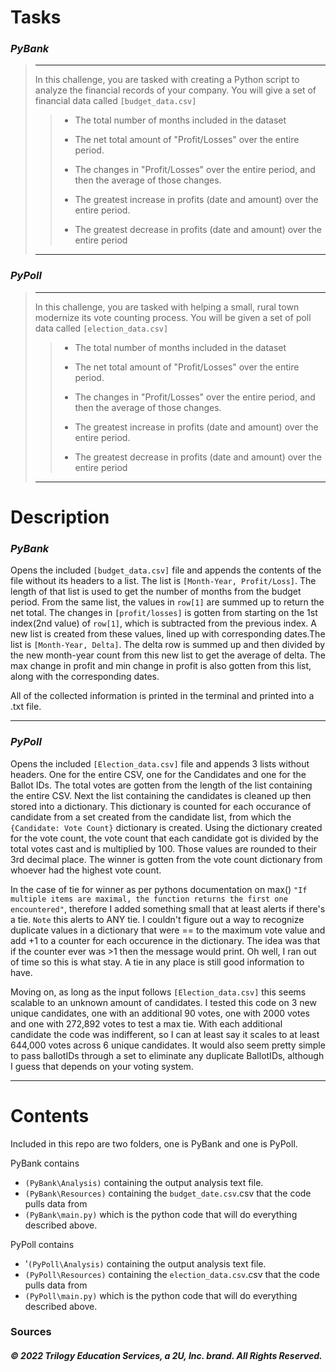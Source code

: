 # Tasks
### *PyBank*
>----
>In this challenge, you are tasked with creating a Python script to analyze the financial records of your company. You will give a set of financial data called `[budget_data.csv]`
>>
  >>* The total number of months included in the dataset
>>
  >>* The net total amount of "Profit/Losses" over the entire period.
>>
  >>* The changes in "Profit/Losses" over the entire period, and then the average of those changes.
>>
  >>* The greatest increase in profits (date and amount) over the entire period.
>>
  >>* The greatest decrease in profits (date and amount) over the entire period
  >----
### *PyPoll*
>----
>In this challenge, you are tasked with helping a small, rural town modernize its vote counting process.
You will be given a set of poll data called `[election_data.csv]`
  >>* The total number of months included in the dataset
>>
  >>* The net total amount of "Profit/Losses" over the entire period.
>>
  >>* The changes in "Profit/Losses" over the entire period, and then the average of those changes.
>>
  >>* The greatest increase in profits (date and amount) over the entire period.
>>
  >>* The greatest decrease in profits (date and amount) over the entire period
  >----

  # Description
  
### *PyBank*

Opens the included `[budget_data.csv]` file and appends the contents of the file without its headers to a list. The list is `[Month-Year, Profit/Loss]`. The length of that list is used to get the number of months from the budget period. From the same list, the values in `row[1]` are summed up to return the net total. The changes in `[profit/losses]` is gotten from starting on the 1st index(2nd value) of `row[1]`, which is subtracted from the previous index. A new list is created from these values, lined up with corresponding dates.The list is `[Month-Year, Delta]`.  The delta row is summed up and then divided by the new month-year count from this new list to get the average of delta. The max change in profit and min change in profit is also gotten from this list, along with the corresponding dates. 

All of the collected information is printed in the terminal and printed into a .txt file.


----

### *PyPoll*
Opens the included `[Election_data.csv]` file and appends 3 lists without headers. One for the entire CSV, one for the Candidates and one for the Ballot IDs. The total votes are gotten from the length of the list containing the entire CSV. Next the list containing the candidates is cleaned up then stored into a dictionary. This dictionary is counted for each occurance of candidate from a set created from the candidate list, from which the `{Candidate: Vote Count}` dictionary is created. Using the dictionary created for the vote count, the vote count that each candidate got is divided by the total votes cast and is multiplied by 100. Those values are rounded to their 3rd decimal place. The winner is gotten from the vote count dictionary from whoever had the highest vote count. 

In the case of tie for winner as per pythons documentation on max() `"If multiple items are maximal, the function returns the first one encountered"`, therefore I added something small that at least alerts if there's a tie. `Note` this alerts to ANY tie. I couldn't figure out a way to recognize duplicate values in a dictionary that were == to the maximum vote value and add +1 to a counter for each occurence in the dictionary. The idea was that if the counter ever was >1 then the message would print. Oh well, I ran out of time so this is what stay. A tie in any place is still good information to have. 

Moving on, as long as the input follows `[Election_data.csv]` this seems scalable to an unknown amount of candidates. I tested this code on 3 new unique candidates, one with an additional 90 votes, one with 2000 votes and one with 272,892 votes to test a max tie. With each additional candidate the code was indifferent, so I can at least say it scales to at least 644,000 votes across 6 unique candidates. It would also seem pretty simple to pass ballotIDs through a set to eliminate any duplicate BallotIDs, although I guess that depends on your voting system. 

---
# Contents

Included in this repo are two folders, one is PyBank and one is PyPoll. 

PyBank contains
  * `(PyBank\Analysis)` containing the output analysis text file.
  * `(PyBank\Resources)` containing the `budget_date.csv`.csv that the code pulls data from
  * `(PyBank\main.py)` which is the python code that will do everything described above.
  
  PyPoll contains
  * '`(PyPoll\Analysis)` containing the output analysis text file.
  * `(PyPoll\Resources)` containing the `election_data.csv`.csv that the code pulls data from
  * `(PyPoll\main.py)` which is the python code that will do everything described above.


### Sources
##### © 2022 Trilogy Education Services, a 2U, Inc. brand. All Rights Reserved.
